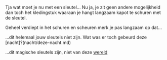 Tja wat moet je nu met een sleutel... Nu ja, je zit geen andere mogelijkheid dan
toch het kledingstuk waaraan je hangt langzaam kapot te schuren met de sleutel.

Geheel verdiept in het schuren en scheuren merk je pas langzaam op dat...

...dit helemaal jouw sleutels niet zijn. Wat was er toch gebeurd deze [nacht]?(nacht/deze-nacht.md)

...dit magische sleutels zijn, niet van deze [wereld](wereld/welkeWereld.md)
